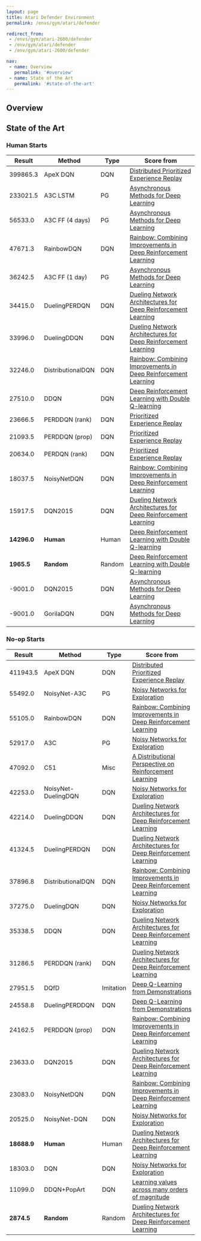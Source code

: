 ```yaml
---
layout: page
title: Atari Defender Environment
permalink: /envs/gym/atari/defender

redirect_from:
 - /envs/gym/atari-2600/defender
 - /env/gym/atari/defender
 - /env/gym/atari-2600/defender

nav:
 - name: Overview
   permalink: '#overview'
 - name: State of the Art
   permalink: '#state-of-the-art'
---
```



## Overview

## State of the Art

### Human Starts

| Result | Method | Type | Score from |
|--------|--------|------|------------|
| 399865.3 | ApeX DQN | DQN | [Distributed Prioritized Experience Replay](https://arxiv.org/abs/1803.00933) |
| 233021.5 | A3C LSTM | PG | [Asynchronous Methods for Deep Learning](https://arxiv.org/abs/1602.01783) |
| 56533.0 | A3C FF (4 days) | PG | [Asynchronous Methods for Deep Learning](https://arxiv.org/abs/1602.01783) |
| 47671.3 | RainbowDQN | DQN | [Rainbow: Combining Improvements in Deep Reinforcement Learning](https://arxiv.org/abs/1710.02298) |
| 36242.5 | A3C FF (1 day) | PG | [Asynchronous Methods for Deep Learning](https://arxiv.org/abs/1602.01783) |
| 34415.0 | DuelingPERDQN | DQN | [Dueling Network Architectures for Deep Reinforcement Learning](https://arxiv.org/abs/1511.06581) |
| 33996.0 | DuelingDDQN | DQN | [Dueling Network Architectures for Deep Reinforcement Learning](https://arxiv.org/abs/1511.06581) |
| 32246.0 | DistributionalDQN | DQN | [Rainbow: Combining Improvements in Deep Reinforcement Learning](https://arxiv.org/abs/1710.02298) |
| 27510.0 | DDQN | DQN | [Deep Reinforcement Learning with Double Q-learning](https://arxiv.org/abs/1509.06461) |
| 23666.5 | PERDDQN (rank) | DQN | [Prioritized Experience Replay](https://arxiv.org/abs/1511.05952) |
| 21093.5 | PERDDQN (prop) | DQN | [Prioritized Experience Replay](https://arxiv.org/abs/1511.05952) |
| 20634.0 | PERDQN (rank) | DQN | [Prioritized Experience Replay](https://arxiv.org/abs/1511.05952) |
| 18037.5 | NoisyNetDQN | DQN | [Rainbow: Combining Improvements in Deep Reinforcement Learning](https://arxiv.org/abs/1710.02298) |
| 15917.5 | DQN2015 | DQN | [Dueling Network Architectures for Deep Reinforcement Learning](https://arxiv.org/abs/1511.06581) |
| **14296.0** | **Human** | Human | [Deep Reinforcement Learning with Double Q-learning](https://arxiv.org/abs/1509.06461) |
| **1965.5** | **Random** | Random | [Deep Reinforcement Learning with Double Q-learning](https://arxiv.org/abs/1509.06461) |
| -9001.0 | DQN2015 | DQN | [Asynchronous Methods for Deep Learning](https://arxiv.org/abs/1602.01783) |
| -9001.0 | GorilaDQN | DQN | [Asynchronous Methods for Deep Learning](https://arxiv.org/abs/1602.01783) |

### No-op Starts

| Result | Method | Type | Score from |
|--------|--------|------|------------|
| 411943.5 | ApeX DQN | DQN | [Distributed Prioritized Experience Replay](https://arxiv.org/abs/1803.00933) |
| 55492.0 | NoisyNet-A3C | PG | [Noisy Networks for Exploration](https://arxiv.org/abs/1706.10295) |
| 55105.0 | RainbowDQN | DQN | [Rainbow: Combining Improvements in Deep Reinforcement Learning](https://arxiv.org/abs/1710.02298) |
| 52917.0 | A3C | PG | [Noisy Networks for Exploration](https://arxiv.org/abs/1706.10295) |
| 47092.0 | C51 | Misc | [A Distributional Perspective on Reinforcement Learning](https://arxiv.org/abs/1707.06887) |
| 42253.0 | NoisyNet-DuelingDQN | DQN | [Noisy Networks for Exploration](https://arxiv.org/abs/1706.10295) |
| 42214.0 | DuelingDDQN | DQN | [Dueling Network Architectures for Deep Reinforcement Learning](https://arxiv.org/abs/1511.06581) |
| 41324.5 | DuelingPERDQN | DQN | [Dueling Network Architectures for Deep Reinforcement Learning](https://arxiv.org/abs/1511.06581) |
| 37896.8 | DistributionalDQN | DQN | [Rainbow: Combining Improvements in Deep Reinforcement Learning](https://arxiv.org/abs/1710.02298) |
| 37275.0 | DuelingDQN | DQN | [Noisy Networks for Exploration](https://arxiv.org/abs/1706.10295) |
| 35338.5 | DDQN | DQN | [Dueling Network Architectures for Deep Reinforcement Learning](https://arxiv.org/abs/1511.06581) |
| 31286.5 | PERDDQN (rank) | DQN | [Dueling Network Architectures for Deep Reinforcement Learning](https://arxiv.org/abs/1511.06581) |
| 27951.5 | DQfD | Imitation | [Deep Q-Learning from Demonstrations](https://arxiv.org/abs/1704.03732) |
| 24558.8 | DuelingPERDDQN | DQN | [Deep Q-Learning from Demonstrations](https://arxiv.org/abs/1704.03732) |
| 24162.5 | PERDDQN (prop) | DQN | [Rainbow: Combining Improvements in Deep Reinforcement Learning](https://arxiv.org/abs/1710.02298) |
| 23633.0 | DQN2015 | DQN | [Dueling Network Architectures for Deep Reinforcement Learning](https://arxiv.org/abs/1511.06581) |
| 23083.0 | NoisyNetDQN | DQN | [Rainbow: Combining Improvements in Deep Reinforcement Learning](https://arxiv.org/abs/1710.02298) |
| 20525.0 | NoisyNet-DQN | DQN | [Noisy Networks for Exploration](https://arxiv.org/abs/1706.10295) |
| **18688.9** | **Human** | Human | [Dueling Network Architectures for Deep Reinforcement Learning](https://arxiv.org/abs/1511.06581) |
| 18303.0 | DQN | DQN | [Noisy Networks for Exploration](https://arxiv.org/abs/1706.10295) |
| 11099.0 | DDQN+PopArt | DQN | [Learning values across many orders of magnitude](https://arxiv.org/abs/1602.07714) |
| **2874.5** | **Random** | Random | [Dueling Network Architectures for Deep Reinforcement Learning](https://arxiv.org/abs/1511.06581) |

